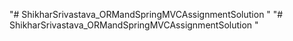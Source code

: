 "# ShikharSrivastava_ORMandSpringMVCAssignmentSolution " 
"# ShikharSrivastava_ORMandSpringMVCAssignmentSolution " 
